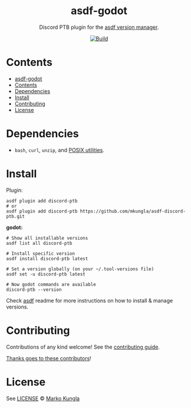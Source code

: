 <div align="center">

# asdf-godot 

Discord PTB plugin for the [asdf version manager](https://asdf-vm.com).

[![Build](https://github.com/mkungla/asdf-discord-ptb/actions/workflows/main.yml/badge.svg)](https://github.com/mkungla/discord-ptb/actions/workflows/main.yml)


</div>

# Contents

- [asdf-godot](#asdf-godot)
- [Contents](#contents)
- [Dependencies](#dependencies)
- [Install](#install)
- [Contributing](#contributing)
- [License](#license)

# Dependencies

- `bash`, `curl`, `unzip`, and [POSIX utilities](https://pubs.opengroup.org/onlinepubs/9699919799/idx/utilities.html).


# Install

Plugin:

```shell
asdf plugin add discord-ptb
# or
asdf plugin add discord-ptb https://github.com/mkungla/asdf-discord-ptb.git
```

**godot:**

```shell
# Show all installable versions
asdf list all discord-ptb

# Install specific version
asdf install discord-ptb latest

# Set a version globally (on your ~/.tool-versions file)
asdf set -u discord-ptb latest

# Now godot commands are available
discord-ptb --version
```

Check [asdf](https://github.com/asdf-vm/asdf) readme for more instructions on how to
install & manage versions.

# Contributing

Contributions of any kind welcome! See the [contributing guide](contributing.md).

[Thanks goes to these contributors](https://github.com/mkungla/asdf-discord-ptb/graphs/contributors)!

# License

See [LICENSE](LICENSE) © [Marko Kungla](https://github.com/mkungla/)

